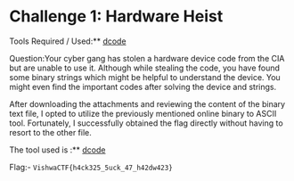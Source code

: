 # Challenge 1: Hardware Heist

Tools Required / Used:** [dcode](https://www.dcode.fr/ascii-code)

Question:Your cyber gang has stolen a hardware device code from the CIA but are unable to use it. Although while stealing the code, you have found some binary strings which might be helpful to understand the device. You might even find the important codes after solving the device and strings.



After downloading the attachments and reviewing the content of the binary text file, I opted to utilize the previously mentioned online binary to ASCII tool. Fortunately, I successfully obtained the flag directly without having to resort to the other file.

The tool used is :** [dcode](https://www.dcode.fr/ascii-code)

Flag:- `VishwaCTF{h4ck325_5uck_47_h42dw423}`
